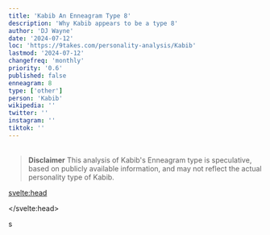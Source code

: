 ```yaml
---
title: 'Kabib An Enneagram Type 8'
description: 'Why Kabib appears to be a type 8'
author: 'DJ Wayne'
date: '2024-07-12'
loc: 'https://9takes.com/personality-analysis/Kabib'
lastmod: '2024-07-12'
changefreq: 'monthly'
priority: '0.6'
published: false
enneagram: 8
type: ['other']
person: 'Kabib'
wikipedia: ''
twitter: ''
instagram: ''
tiktok: ''
---
```


<!--
    childhood and upbringing
    first big success
    style habits and quirks that relate to their personality type
    stressful moments in their life and how they handled them
    comfort- moments in their life where they are doing well and killing it
-->
<!-- // keywords:  -->

<script>
	// import  PopCard  from "$lib/components/atoms/PopCard.svelte";
</script>

<div
	style="display: flex;
    justify-content: center;
    margin: 1rem 0;
	"
>
	<!-- <PopCard
		image={`/types/8s/${'Kabib'}.webp`}
		enneagramType={8}
		showIcon={false}
		displayText="Kabib"
		subtext=""
	/> -->
</div>

> **Disclaimer** This analysis of Kabib's Enneagram type is speculative, based on publicly available information, and may not reflect the actual personality type of Kabib.

<p class="firstLetter"></p>

<svelte:head>

<script type="application/ld+json">

</script>

</svelte:head>

<style lang="scss"></style>

s
